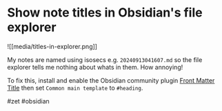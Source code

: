# Show note titles in Obsidian's file explorer

![[media/titles-in-explorer.png]]

My notes are named using isosecs e.g. `20240913041607.md` so the file explorer tells me nothing about whats in them. How annoying!

To fix this, install and enable the Obsidian community plugin [Front Matter Title](https://github.com/snezhig/obsidian-front-matter-title) then set `Common main template` to `#heading`.

#zet #obsidian